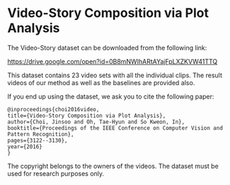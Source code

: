 # Video-Story Composition via Plot Analysis

The Video-Story dataset can be downloaded from the following link:

https://drive.google.com/open?id=0B8mNWIhARtAYajFpLXZKVW41TTQ

This dataset contains 23 video sets with all the individual clips.
The result videos of our method as well as the baselines are provided also.


If you end up using the dataset, we ask you to cite the following paper:

    @inproceedings{choi2016video,
    title={Video-Story Composition via Plot Analysis},
    author={Choi, Jinsoo and Oh, Tae-Hyun and So Kweon, In},
    booktitle={Proceedings of the IEEE Conference on Computer Vision and Pattern Recognition},
    pages={3122--3130},
    year={2016}
    }

The copyright belongs to the owners of the videos.
The dataset must be used for research purposes only.
